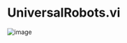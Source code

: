 # UniversalRobots.vi

![image](https://github.com/underautomation/UniversalRobots.vi/assets/22075796/54c9a614-5cf7-419d-8a49-c5498d78c76b)
